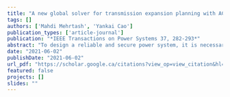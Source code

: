 ```yaml
---
title: "A new global solver for transmission expansion planning with AC network model"
tags: []
authors: ['Mahdi Mehrtash', 'Yankai Cao']
publication_types: ['article-journal']
publication: "*IEEE Transactions on Power Systems 37, 282-293*"
abstract: "To design a reliable and secure power system, it is necessary to have enough transmission capacity. The solution of transmission expansion planning (TEP) problem determines cost-optimal investment in future transmission equipment. In this paper, we propose a new global solver, named Global-TEP, for the TEP problem with an AC network representation (ACTEP), which is a mixed-integer nonlinear programming problem. The proposed solver is based on second-order cone relaxation, enhanced relaxation tightening constraints, and optimization-based/feasibility-based bound tightening techniques. Multiple enhanced relaxation tightening constraints are incorporated into the mixed-integer second-order cone relaxation of TEP in order to obtain a very strong relaxation as the lower bounding problem. In addition, a novel feasibility-based bound tightening technique is proposed to tighten the bounds of decision variables in a considerably short runtime. Finally, introducing a novel application of optimization-based bound tightening technique, Global-TEP is constructed that can solve the ACTEP problem efficiently with a guaranteed optimality gap. As illustrated by numerical case studies, Global-TEP is more scalable, more flexible, and much faster than the available global solvers."
date: "2021-06-02"
publishDate: "2021-06-02"
url_pdf: "https://scholar.google.ca/citations?view_op=view_citation&hl=zh-CN&user=M-s3mjAAAAAJ&pagesize=80&citation_for_view=M-s3mjAAAAAJ:qUcmZB5y_30C"
featured: false
projects: []
slides: ""
---
```

